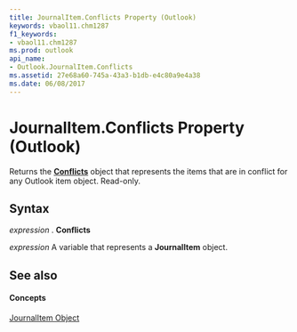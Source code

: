 ```yaml
---
title: JournalItem.Conflicts Property (Outlook)
keywords: vbaol11.chm1287
f1_keywords:
- vbaol11.chm1287
ms.prod: outlook
api_name:
- Outlook.JournalItem.Conflicts
ms.assetid: 27e68a60-745a-43a3-b1db-e4c80a9e4a38
ms.date: 06/08/2017
---
```



# JournalItem.Conflicts Property (Outlook)

Returns the **[Conflicts](conflicts-object-outlook.md)** object that represents the items that are in conflict for any Outlook item object. Read-only.


## Syntax

 _expression_ . **Conflicts**

 _expression_ A variable that represents a **JournalItem** object.


## See also


#### Concepts


[JournalItem Object](journalitem-object-outlook.md)

